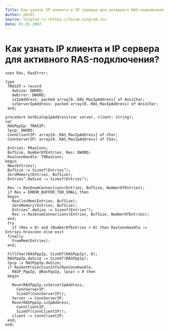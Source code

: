 ```yaml
---
Title: Как узнать IP клиента и IP сервера для активного RAS-подключения?
Author: p0s0l
Source: Vingrad.ru <https://forum.vingrad.ru>
Date: 01.01.2007
---
```



Как узнать IP клиента и IP сервера для активного RAS-подключения?
=================================================================

    uses Ras, RasError;
     
    type
     TRASIP = record
       dwSize: DWORD;
       dwError: DWORD;
       szIpAddress: packed array[0..RAS_MaxIpAddress] of AnsiChar;
       szServerIpAddress: packed array[0..RAS_MaxIpAddress] of AnsiChar;
     end;
     
    procedure GetDialUpIpAddress(var server, client: string);
    var
     RASPppIp: TRASIP;
     lpcp: DWORD;
     ConnClientIP: array[0..RAS_MaxIpAddress] of Char;
     ConnServerIP: array[0..RAS_MaxIpAddress] of Char;
     
     Entries: PRasConn;
     BufSize, NumberOfEntries, Res: DWORD;
     RasConnHandle: THRasConn;
    begin
     New(Entries);
     BufSize := Sizeof(Entries^);
     ZeroMemory(Entries, BufSize);
     Entries^.dwSize := Sizeof(Entries^);
     
     Res := RasEnumConnections(Entries, BufSize, NumberOfEntries);
     if Res = ERROR_BUFFER_TOO_SMALL then
     begin
       ReallocMem(Entries, BufSize); 
       ZeroMemory(Entries, BufSize); 
       Entries^.dwSize := Sizeof(Entries^); 
       Res := RasEnumConnections(Entries, BufSize, NumberOfEntries); 
     end; 
     try 
       if (Res = 0) and (NumberOfEntries > 0) then RasConnHandle := Entries.hrasconn else exit
     finally 
       FreeMem(Entries); 
     end; 
     
     FillChar(RASPppIp, SizeOf(RASPppIp), 0);
     RASPppIp.dwSize := SizeOf(RASPppIp);
     lpcp := RASPppIp.dwSize;
     if RasGetProjectionInfo(RasConnHandle,
       RASP_PppIp, @RasPppIp, lpcp) = 0 then
     begin
     
       Move(RASPppIp.szServerIpAddress,
         ConnServerIP,
         SizeOf(ConnServerIP));
       Server := ConnServerIP;
       Move(RASPppIp.szIpAddress,
         ConnClientIP,
         SizeOf(ConnClientIP));
       client := ConnClientIP;
     end;
    end;

